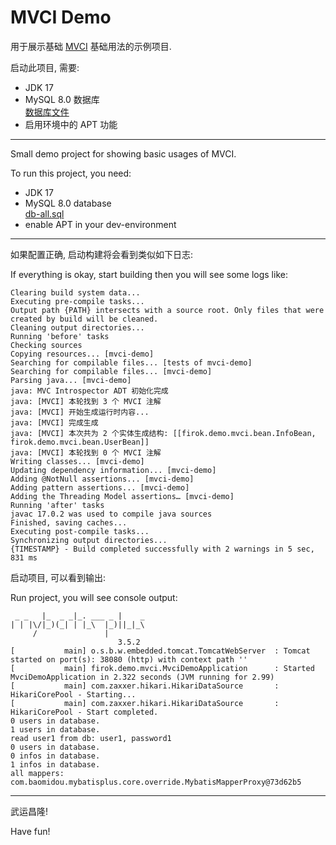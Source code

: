 # MVCI Demo

用于展示基础 [MVCI](https://github.com/FirokOtaku/MVCIntrospector) 基础用法的示例项目. 

启动此项目, 需要:

* JDK 17
* MySQL 8.0 数据库  
  [数据库文件](db-all.sql)
* 启用环境中的 APT 功能

----

Small demo project for showing basic usages of MVCI.

To run this project, you need:

* JDK 17
* MySQL 8.0 database  
  [db-all.sql](db-all.sql)
* enable APT in your dev-environment

----

如果配置正确,
启动构建将会看到类似如下日志:

If everything is okay,
start building then you will see some logs like:

```log
Clearing build system data...
Executing pre-compile tasks...
Output path {PATH} intersects with a source root. Only files that were created by build will be cleaned.
Cleaning output directories...
Running 'before' tasks
Checking sources
Copying resources... [mvci-demo]
Searching for compilable files... [tests of mvci-demo]
Searching for compilable files... [mvci-demo]
Parsing java... [mvci-demo]
java: MVC Introspector ADT 初始化完成
java: [MVCI] 本轮找到 3 个 MVCI 注解
java: [MVCI] 开始生成运行时内容...
java: [MVCI] 完成生成
java: [MVCI] 本次共为 2 个实体生成结构: [[firok.demo.mvci.bean.InfoBean, firok.demo.mvci.bean.UserBean]]
java: [MVCI] 本轮找到 0 个 MVCI 注解
Writing classes... [mvci-demo]
Updating dependency information... [mvci-demo]
Adding @NotNull assertions... [mvci-demo]
Adding pattern assertions... [mvci-demo]
Adding the Threading Model assertions… [mvci-demo]
Running 'after' tasks
javac 17.0.2 was used to compile java sources
Finished, saving caches...
Executing post-compile tasks...
Synchronizing output directories...
{TIMESTAMP} - Build completed successfully with 2 warnings in 5 sec, 831 ms
```

启动项目, 可以看到输出:

Run project, you will see console output:

```log
 _ _   |_  _ _|_. ___ _ |    _ 
| | |\/|_)(_| | |_\  |_)||_|_\ 
     /               |         
                        3.5.2 
[           main] o.s.b.w.embedded.tomcat.TomcatWebServer  : Tomcat started on port(s): 38080 (http) with context path ''
[           main] firok.demo.mvci.MvciDemoApplication      : Started MvciDemoApplication in 2.322 seconds (JVM running for 2.99)
[           main] com.zaxxer.hikari.HikariDataSource       : HikariCorePool - Starting...
[           main] com.zaxxer.hikari.HikariDataSource       : HikariCorePool - Start completed.
0 users in database.
1 users in database.
read user1 from db: user1, password1
0 users in database.
0 infos in database.
1 infos in database.
all mappers:
com.baomidou.mybatisplus.core.override.MybatisMapperProxy@73d62b5
```

----

武运昌隆!

Have fun!
